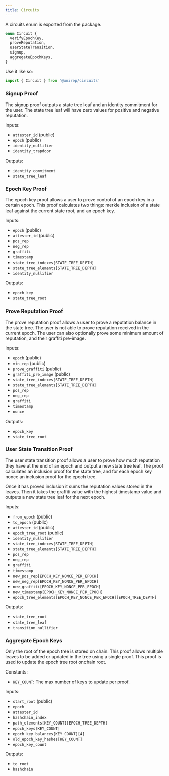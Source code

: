```yaml
---
title: Circuits
---
```


A circuits enum is exported from the package.

```ts
enum Circuit {
  verifyEpochKey,
  proveReputation,
  userStateTransition,
  signup,
  aggregateEpochKeys,
}
```

Use it like so:

```ts
import { Circuit } from '@unirep/circuits'
```

### Signup Proof

The signup proof outputs a state tree leaf and an identity commitment for the user. The state tree leaf will have zero values for positive and negative reputation.

Inputs:
- `attester_id` (public)
- `epoch` (public)
- `identity_nullifier`
- `identity_trapdoor`

Outputs:
- `identity_commitment`
- `state_tree_leaf`

### Epoch Key Proof

The epoch key proof allows a user to prove control of an epoch key in a certain epoch. This proof calculates two things: merkle inclusion of a state leaf against the current state root, and an epoch key.

Inputs:
- `epoch` (public)
- `attester_id` (public)
- `pos_rep`
- `neg_rep`
- `graffiti`
- `timestamp`
- `state_tree_indexes[STATE_TREE_DEPTH]`
- `state_tree_elements[STATE_TREE_DEPTH]`
- `identity_nullifier`

Outputs:
- `epoch_key`
- `state_tree_root`

### Prove Reputation Proof

The prove reputation proof allows a user to prove a reputation balance in the state tree. The user is not able to prove reputation received in the current epoch. The user can also optionally prove some minimum amount of reputation, and their graffiti pre-image.

Inputs:
- `epoch` (public)
- `min_rep` (public)
- `prove_graffiti` (public)
- `graffiti_pre_image` (public)
- `state_tree_indexes[STATE_TREE_DEPTH]`
- `state_tree_elements[STATE_TREE_DEPTH]`
- `pos_rep`
- `neg_rep`
- `graffiti`
- `timestamp`
- `nonce`

Outputs:
- `epoch_key`
- `state_tree_root`

### User State Transition Proof

The user state transition proof allows a user to prove how much reputation they have at the end of an epoch and output a new state tree leaf. The proof calculates an inclusion proof for the state tree, and for each epoch key nonce an inclusion proof for the epoch tree.

Once it has proved inclusion it sums the reputation values stored in the leaves. Then it takes the graffiti value with the highest timestamp value and outputs a new state tree leaf for the next epoch.

Inputs:
- `from_epoch` (public)
- `to_epoch` (public)
- `attester_id` (public)
- `epoch_tree_root` (public)
- `identity_nullifier`
- `state_tree_indexes[STATE_TREE_DEPTH]`
- `state_tree_elements[STATE_TREE_DEPTH]`
- `pos_rep`
- `neg_rep`
- `graffiti`
- `timestamp`
- `new_pos_rep[EPOCH_KEY_NONCE_PER_EPOCH]`
- `new_neg_rep[EPOCH_KEY_NONCE_PER_EPOCH]`
- `new_graffiti[EPOCH_KEY_NONCE_PER_EPOCH]`
- `new_timestamp[EPOCH_KEY_NONCE_PER_EPOCH]`
- `epoch_tree_elements[EPOCH_KEY_NONCE_PER_EPOCH][EPOCH_TREE_DEPTH]`

Outputs:
- `state_tree_root`
- `state_tree_leaf`
- `transition_nullifier`

### Aggregate Epoch Keys

Only the root of the epoch tree is stored on chain. This proof allows multiple leaves to be added or updated in the tree using a single proof. This proof is used to update the epoch tree root onchain root.

Constants:
- `KEY_COUNT`: The max number of keys to update per proof.

Inputs:
- `start_root` (public)
- `epoch`
- `attester_id`
- `hashchain_index`
- `path_elements[KEY_COUNT][EPOCH_TREE_DEPTH]`
- `epoch_keys[KEY_COUNT]`
- `epoch_key_balances[KEY_COUNT][4]`
- `old_epoch_key_hashes[KEY_COUNT]`
- `epoch_key_count`

Outputs:
- `to_root`
- `hashchain`
